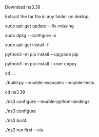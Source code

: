 Download ns3.39

Extract the tar file in any folder on dektop.

sudo apt-get update --fix-missing

sudo dpkg --configure -a

sudo apt-get install -f

python3 -m pip install --upgrade pip

python3 -m pip install --user cppyy

cd . .

./build.py --enable-examples --enable-tests

cd ns3.39

./ns3 configure --enable-python-bindings

./ns3 configure

./ns3 build

./ns3 run first --vis
